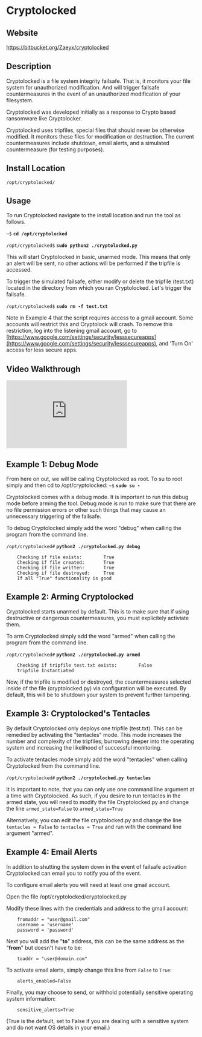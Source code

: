 
Cryptolocked
============

Website
-------

<https://bitbucket.org/Zaeyx/cryptolocked>

Description
-----------

Cryptolocked is a file system integrity failsafe.  That is, it monitors your file system for
unauthorized modification.  And will trigger failsafe countermeasures in the event of an
unauthorized modification of your filesystem.

Cryptolocked was developed initially as a response to Crypto based ransomware like Cryptolocker.

Cryptolocked uses tripfiles, special files that should never be otherwise modified.  It monitors
these files for modification or destruction.  The current countermeasures include shutdown, email
alerts, and a simulated countermeasure (for testing purposes).

Install Location
----------------

`/opt/cryptolocked/`

Usage
-----

To run Cryptolocked navigate to the install location and run the tool as follows.

`~$` **`cd /opt/cryptolocked`**

`/opt/cryptolocked$` **`sudo python2 ./cryptolocked.py`**

This will start Cryptolocked in basic, unarmed mode.  This means that only an alert will be sent, no other actions will be performed if the tripfile is accessed.

To trigger the simulated failsafe, either modify or delete the tripfile (test.txt) located in the
directory from which you ran Cryptolocked.
Let's trigger the failsafe.

`/opt/cryptolocked$` **`sudo rm -f test.txt`**

Note in Example 4 that the script requires access to a gmail account. Some accounts will restrict this and Cryptolock will crash. To remove this restriction, log into the listening gmail account, go to [https://www.google.com/settings/security/lesssecureapps](https://www.google.com/settings/security/lesssecureapps), and 'Turn On' access for less secure apps.

Video Walkthrough
-----------------

<iframe src="https://onedrive.live.com/embed?cid=8D6C4317A39E3D29&resid=8D6C4317A39E3D29%2155677&authkey=ACPbjT-1RYCb8n8" width="320" height="180" frameborder="0" scrolling="no" allowfullscreen></iframe>

Example 1: Debug Mode
---------------------
From here on out, we will be calling Cryptolocked as root.
To su to root simply and then cd to /opt/cryptolocked:
`~$` **`sudo su -`**

Cryptolocked comes with a debug mode.  It is important to run this debug mode before arming the tool.
Debug mode is run to make sure that there are no file permission errors or other such things that
may cause an unnecessary triggering of the failsafe.

To debug Cryptolocked simply add the word "debug" when calling the program from the command line.

`/opt/cryptolocked#` **`python2 ./cryptolocked.py debug`**

        Checking if file exists:        True
        Checking if file created:       True
        Checking if file written:       True
        Checking if file destroyed:     True
        If all "True" functionality is good

Example 2: Arming Cryptolocked
------------------------------

Cryptolocked starts unarmed by default.  This is to make sure that if using destructive or
dangerous countermeasures, you must explicitely activiate them.

To arm Cryptolocked simply add the word "armed" when calling the program from the command line.

`/opt/cryptolocked#` **`python2 ./cryptolocked.py armed`**

        Checking if tripfile test.txt exists:        False
        tripfile Instantiated

Now, if the tripfile is modified or destroyed, the countermeasures selected inside of the file
(cryptolocked.py) via configuration will be executed.  By default, this will be to shutdown your
system to prevent further tampering.

Example 3: Cryptolocked's Tentacles
-----------------------------------

By default Cryptolocked only deploys one tripfile (test.txt).  This can be remedied by activating
the "tentacles" mode.  This mode increases the number and complexity of the tripfiles; burrowing
deeper into the operating system and increasing the likelihood of successful monitoring.

To activate tentacles mode simply add the word "tentacles" when calling Cryptolocked
from the command line.

`/opt/cryptolocked#` **`python2 ./cryptolocked.py tentacles`**

It is important to note, that you can only use one command line argument at a time with Cryptolocked.
As such, if you desire to run tentacles in the armed state, you will need to modify the file
Cryptolocked.py and change the line `armed_state=False` to `armed_state=True`

Alternatively, you can edit the file cryptolocked.py and change the line `tentacles = False` to
`tentacles = True` and run with the command line argument "armed".

Example 4: Email Alerts
-----------------------

In addition to shutting the system down in the event of failsafe activation Cryptolocked can email
you to notify you of the event.

To configure email alerts you will need at least one gmail account.

Open the file /opt/cryptolocked/cryptolocked.py

Modify these lines with the credentials and address to the gmail account:

        fromaddr = "user@gmail.com"
        username = 'username'
        password = 'password'

Next you will add the "**to**" address, this can be the same address as the "**from**" but
doesn't have to be:

        toaddr = "user@domain.com"

To activate email alerts, simply change this line from `False` to `True`:

        alerts_enabled=False

Finally, you may choose to send, or withhold potentially sensitive operating system information:

        sensitive_alerts=True

(True is the default, set to False if you are dealing with a sensitive system and
do not want OS details in your email.)


